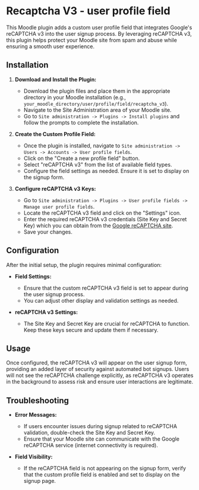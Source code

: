 # Recaptcha V3 - user profile field

This Moodle plugin adds a custom user profile field that integrates Google's reCAPTCHA v3 into the user signup process. By leveraging reCAPTCHA v3, this plugin helps protect your Moodle site from spam and abuse while ensuring a smooth user experience.

## Installation

1. **Download and Install the Plugin:**
   - Download the plugin files and place them in the appropriate directory in your Moodle installation (e.g., `your_moodle_directory/user/profile/field/recaptcha_v3`).
   - Navigate to the Site Administration area of your Moodle site.
   - Go to `Site administration -> Plugins -> Install plugins` and follow the prompts to complete the installation.

2. **Create the Custom Profile Field:**
   - Once the plugin is installed, navigate to `Site administration -> Users -> Accounts -> User profile fields`.
   - Click on the "Create a new profile field" button.
   - Select "reCAPTCHA v3" from the list of available field types.
   - Configure the field settings as needed. Ensure it is set to display on the signup form.

3. **Configure reCAPTCHA v3 Keys:**
   - Go to `Site administration -> Plugins -> User profile fields -> Manage user profile fields`.
   - Locate the reCAPTCHA v3 field and click on the "Settings" icon.
   - Enter the required reCAPTCHA v3 credentials (Site Key and Secret Key) which you can obtain from the [Google reCAPTCHA site](https://www.google.com/recaptcha).
   - Save your changes.

## Configuration

After the initial setup, the plugin requires minimal configuration:

- **Field Settings:**
  - Ensure that the custom reCAPTCHA v3 field is set to appear during the user signup process.
  - You can adjust other display and validation settings as needed.

- **reCAPTCHA v3 Settings:**
  - The Site Key and Secret Key are crucial for reCAPTCHA to function. Keep these keys secure and update them if necessary.

## Usage

Once configured, the reCAPTCHA v3 will appear on the user signup form, providing an added layer of security against automated bot signups. Users will not see the reCAPTCHA challenge explicitly, as reCAPTCHA v3 operates in the background to assess risk and ensure user interactions are legitimate.

## Troubleshooting

- **Error Messages:**
  - If users encounter issues during signup related to reCAPTCHA validation, double-check the Site Key and Secret Key.
  - Ensure that your Moodle site can communicate with the Google reCAPTCHA service (internet connectivity is required).

- **Field Visibility:**
  - If the reCAPTCHA field is not appearing on the signup form, verify that the custom profile field is enabled and set to display on the signup page.

